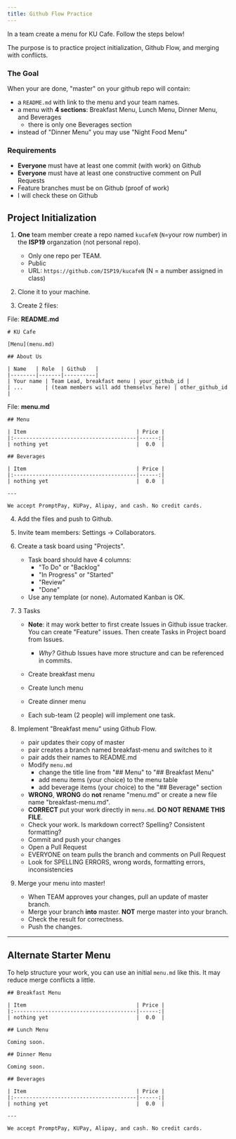 ```yaml
---
title: Github Flow Practice
---
```


In a team create a menu for KU Cafe.  Follow the steps below!

The purpose is to practice project initialization, Github Flow, and merging with conflicts.

### The Goal

When your are done, "master" on  your github repo will contain:

* a `README.md` with link to the menu and your team names.
* a menu with **4 sections**: Breakfast Menu, Lunch Menu, Dinner Menu, and Beverages
    - there is only one Beverages section
* instead of "Dinner Menu" you may use "Night Food Menu"

### Requirements

* **Everyone** must have at least one commit (with work) on Github
* **Everyone** must have at least one constructive comment on Pull Requests
* Feature branches must be on Github (proof of work)
* I will check these on Github

## Project Initialization

1. **One** team member create a repo named `kucafeN` (`N`=your row number) in the **ISP19** organzation (not personal repo).
   - Only one repo per TEAM.
   - Public
   - URL: `https://github.com/ISP19/kucafeN` (N = a number assigned in class)

2. Clone it to your machine.

3. Create 2 files:

File:  **README.md**
```
# KU Cafe

[Menu](menu.md)

## About Us

| Name   | Role  | Github   |
|--------|-------|----------|
| Your name | Team Lead, breakfast menu | your_github_id |
| ...       | (team members will add themselvs here) | other_github_id |
```

File:  **menu.md**
```
## Menu

| Item                                   | Price |
|:---------------------------------------|------:|
| nothing yet                            |  0.0  |

## Beverages

| Item                                   | Price |
|:---------------------------------------|------:|
| nothing yet                            |  0.0  |

---

We accept PromptPay, KUPay, Alipay, and cash. No credit cards.
```

4. Add the files and push to Github.

5. Invite team members:  Settings -> Collaborators.

6. Create a task board using "Projects".
   * Task board should have 4 columns:
       - "To Do" or "Backlog"
       - "In Progress" or "Started"
       - "Review"
       - "Done"
   * Use any template (or none).  Automated Kanban is OK.

7. 3 Tasks
   * **Note**: it may work better to first create Issues in Github issue tracker.  You can create "Feature" issues.  Then create Tasks in Project board from Issues.
      - *Why?* Github Issues have more structure and can be referenced in commits.

   * Create breakfast menu
   * Create lunch menu
   * Create dinner menu
   * Each sub-team (2 people) will implement one task.

8. Implement "Breakfast menu" using Github Flow.
   - pair updates their copy of master
   - pair creates a branch named breakfast-menu and switches to it
   - pair adds their names to README.md
   - Modify `menu.md`
       * change the title line from "## Menu" to "## Breakfast Menu"
       * add menu items (your choice) to the menu table
       * add beverage items (your choice) to the "## Beverage" section
   - **WRONG**, **WRONG** do **not** rename "menu.md" or create a new file name "breakfast-menu.md".
   - **CORRECT** put your work directly in `menu.md`. **DO NOT RENAME THIS FILE**.
   - Check your work.  Is markdown correct? Spelling? Consistent formatting?
   - Commit and push your changes
   - Open a Pull Request
   - EVERYONE on team pulls the branch and comments on Pull Request
   - Look for SPELLING ERRORS, wrong words, formatting errors, inconsistencies

9. Merge your menu into master!
   - When TEAM approves your changes, pull an update of master branch.
   - Merge your branch **into** master. **NOT** merge master into your branch.
   - Check the result for correctness.
   - Push the changes.

---

## Alternate Starter Menu

To help structure your work, you can use an initial `menu.md` like this.
It may reduce merge conflicts a little.

```
## Breakfast Menu

| Item                                   | Price |
|:---------------------------------------|------:|
| nothing yet                            |  0.0  |

## Lunch Menu

Coming soon.

## Dinner Menu

Coming soon.

## Beverages

| Item                                   | Price |
|:---------------------------------------|------:|
| nothing yet                            |  0.0  |

---

We accept PromptPay, KUPay, Alipay, and cash. No credit cards.
```
